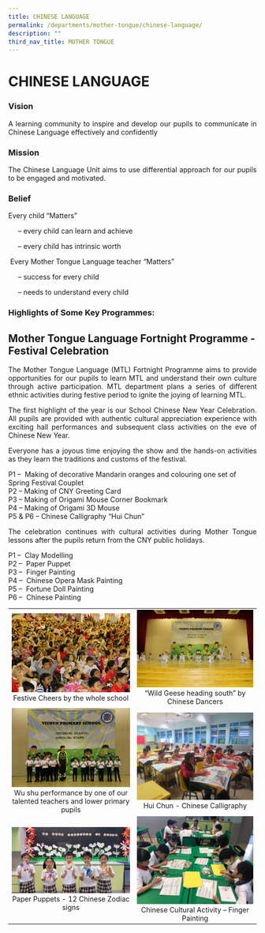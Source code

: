 ```yaml
---
title: CHINESE LANGUAGE
permalink: /departments/mother-tongue/chinese-language/
description: ""
third_nav_title: MOTHER TONGUE
---
```

# CHINESE LANGUAGE

### Vision

<p style="text-align: justify;">A learning community to inspire and develop our pupils to communicate in Chinese Language effectively and confidently</p>

### Mission

<p style="text-align: justify;">The Chinese Language Unit aims to use differential approach for our pupils to be engaged and motivated.</p>

### Belief  

Every child “Matters”

     – every child can learn and achieve

     – every child has intrinsic worth
		 
 Every Mother Tongue Language teacher “Matters”

     – success for every child

     – needs to understand every child
		 
		 
### Highlights of Some Key Programmes: 

## **Mother Tongue Language Fortnight Programme - Festival Celebration**

<p style="text-align: justify;">The Mother Tongue Language (MTL) Fortnight Programme aims to provide opportunities for our pupils to learn MTL and understand their own culture through active participation. MTL department plans a series of different ethnic activities during festive period to ignite the joying of learning MTL.</p>

<p style="text-align: justify;">The first highlight of the year is our School Chinese New Year Celebration. All pupils are provided with authentic cultural appreciation experience with exciting hall performances and subsequent class activities on the eve of Chinese New Year. </p>

<p style="text-align: justify;">Everyone has a joyous time enjoying the show and the hands-on activities as they learn the traditions and customs of the festival.</p>

P1 –  Making of decorative Mandarin oranges and colouring one set of Spring Festival Couplet   
P2 – Making of CNY Greeting Card   
P3 – Making of Origami Mouse Corner Bookmark   
P4 – Making of Origami 3D Mouse    
P5 & P6 – Chinese Calligraphy “Hui Chun”

<p style="text-align: justify;">The celebration continues with cultural activities during Mother Tongue lessons after the pupils return from the CNY public holidays.</p>

P1 –  Clay Modelling   
P2 –  Paper Puppet   
P3 –  Finger Painting   
P4 –  Chinese Opera Mask Painting   
P5 –  Fortune Doll Painting   
P6 –  Chinese Painting


|   |   |
|:-:|:-:|
|  ![](/images/Departments/MOTHER%20TONGUE/CHINESE%20LANGUAGE/CNY_Concert_1.jpg)   Festive Cheers by the whole school  |    ![](/images/Departments/MOTHER%20TONGUE/CHINESE%20LANGUAGE/CNY_Concert_2.jpg)   “Wild Geese heading south” by Chinese Dancers   |
|  ![](/images/Departments/MOTHER%20TONGUE/CHINESE%20LANGUAGE/CNY_Concert_3.jpg)  Wu shu performance by one of our talented teachers and lower primary pupils  |  ![](/images/Departments/MOTHER%20TONGUE/CHINESE%20LANGUAGE/CNY_Calligraphy.jpg) Hui Chun - Chinese Calligraphy   |
|  ![](/images/Departments/MOTHER%20TONGUE/CHINESE%20LANGUAGE/CNY%20Fortnight_Puppet.jpeg)  Paper Puppets - 12 Chinese Zodiac signs   |  ![](/images/Departments/MOTHER%20TONGUE/CHINESE%20LANGUAGE/CNY_Fortnight_Finger_Painting.jpeg)   Chinese Cultural Activity – Finger Painting   |
